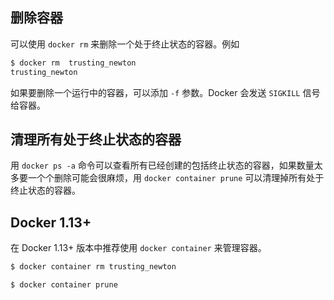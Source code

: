## 删除容器
可以使用 `docker rm` 来删除一个处于终止状态的容器。例如
```bash
$ docker rm  trusting_newton
trusting_newton
```
如果要删除一个运行中的容器，可以添加 `-f` 参数。Docker 会发送 `SIGKILL` 信号给容器。

## 清理所有处于终止状态的容器

用 `docker ps -a` 命令可以查看所有已经创建的包括终止状态的容器，如果数量太多要一个个删除可能会很麻烦，用 `docker container prune` 可以清理掉所有处于终止状态的容器。

## Docker 1.13+

在 Docker 1.13+ 版本中推荐使用 `docker container` 来管理容器。

```bash
$ docker container rm trusting_newton

$ docker container prune
```
